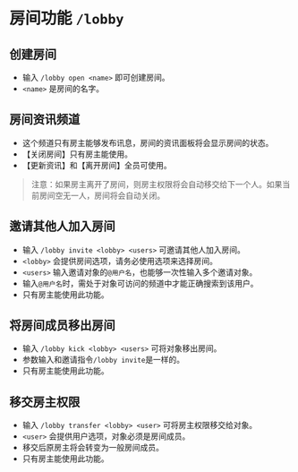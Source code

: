 # 房间功能 `/lobby`

## 创建房间
- 输入 `/lobby open <name>` 即可创建房间。
- `<name>` 是房间的名字。

## 房间资讯频道
- 这个频道只有房主能够发布讯息，房间的资讯面板将会显示房间的状态。
- 【关闭房间】只有房主能使用。
- 【更新资讯】和【离开房间】全员可使用。

> 注意：如果房主离开了房间，则房主权限将会自动移交给下一个人。如果当前房间空无一人，房间将会自动关闭。

## 邀请其他人加入房间
- 输入 `/lobby invite <lobby> <users>` 可邀请其他人加入房间。
- `<lobby>` 会提供房间选项，请务必使用选项来选择房间。
- `<users>` 输入邀请对象的`@用户名`，也能够一次性输入多个邀请对象。
- 输入`@用户名`时，需处于对象可访问的频道中才能正确搜索到该用户。
- 只有房主能使用此功能。

## 将房间成员移出房间
- 输入 `/lobby kick <lobby> <users>` 可将对象移出房间。
- 参数输入和邀请指令`/lobby invite`是一样的。
- 只有房主能使用此功能。

## 移交房主权限
- 输入 `/lobby transfer <lobby> <user>` 可将房主权限移交给对象。
- `<user>` 会提供用户选项，对象必须是房间成员。
- 移交后原房主将会转变为一般房间成员。
- 只有房主能使用此功能。